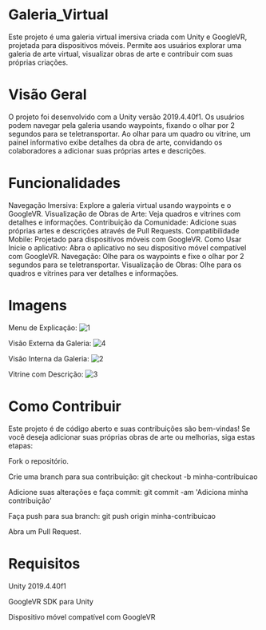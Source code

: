 # Galeria_Virtual

Este projeto é uma galeria virtual imersiva criada com Unity e GoogleVR, projetada para dispositivos móveis. Permite aos usuários explorar uma galeria de arte virtual, visualizar obras de arte e contribuir com suas próprias criações.

# Visão Geral
O projeto foi desenvolvido com a Unity versão 2019.4.40f1. Os usuários podem navegar pela galeria usando waypoints, fixando o olhar por 2 segundos para se teletransportar. Ao olhar para um quadro ou vitrine, um painel informativo exibe detalhes da obra de arte, convidando os colaboradores a adicionar suas próprias artes e descrições.

# Funcionalidades
Navegação Imersiva: Explore a galeria virtual usando waypoints e o GoogleVR.
Visualização de Obras de Arte: Veja quadros e vitrines com detalhes e informações.
Contribuição da Comunidade: Adicione suas próprias artes e descrições através de Pull Requests.
Compatibilidade Mobile: Projetado para dispositivos móveis com GoogleVR.
Como Usar
Inicie o aplicativo: Abra o aplicativo no seu dispositivo móvel compatível com GoogleVR.
Navegação: Olhe para os waypoints e fixe o olhar por 2 segundos para se teletransportar.
Visualização de Obras: Olhe para os quadros e vitrines para ver detalhes e informações.

# Imagens
Menu de Explicação:
![1](https://github.com/user-attachments/assets/7c1e2cab-c007-4ec6-9506-fde742746fcc)

Visão Externa da Galeria:
![4](https://github.com/user-attachments/assets/96969876-6a55-4e91-98b8-d462f1c6db8f)

Visão Interna da Galeria:
![2](https://github.com/user-attachments/assets/7a87275e-f26e-4832-bec1-fe8694a810b2)

Vitrine com Descrição:
![3](https://github.com/user-attachments/assets/5437aabe-70f6-498e-924f-90445b2ca0f0)


# Como Contribuir

Este projeto é de código aberto e suas contribuições são bem-vindas! Se você deseja adicionar suas próprias obras de arte ou melhorias, siga estas etapas:

Fork o repositório.

Crie uma branch para sua contribuição: git checkout -b minha-contribuicao

Adicione suas alterações e faça commit: git commit -am 'Adiciona minha contribuição'

Faça push para sua branch: git push origin minha-contribuicao

Abra um Pull Request.

# Requisitos

Unity 2019.4.40f1

GoogleVR SDK para Unity

Dispositivo móvel compatível com GoogleVR
